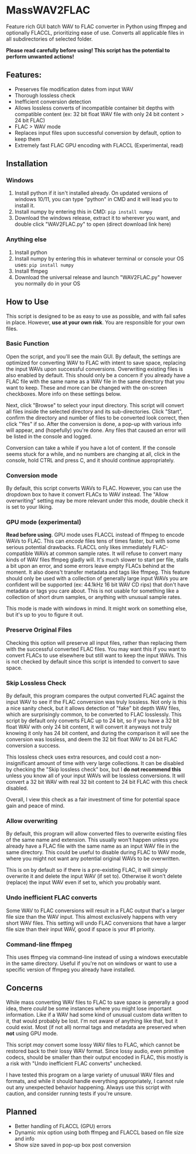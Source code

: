 # MassWAV2FLAC
Feature rich GUI batch WAV to FLAC converter in Python using ffmpeg and optionally FLACCL, prioritizing ease of use. Converts all applicable files in all subdirectories of selected folder.

**Please read carefully before using! This script has the potential to perform unwanted actions!**

## Features:
- Preserves file modification dates from input WAV
- Thorough lossless check
- Inefficient conversion detection
- Allows lossless converts of incompatible container bit depths with compatible content (ex: 32 bit float WAV file with only 24 bit content > 24 bit FLAC)
- FLAC > WAV mode
- Replaces input files upon successful conversion by default, option to keep them
- Extremely fast FLAC GPU encoding with FLACCL (Experimental, read)

## Installation

### Windows
1. Install python if it isn't installed already. On updated versions of windows 10/11, you can type "python" in CMD and it will lead you to install it.
2. Install numpy by entering this in CMD: ``pip install numpy``
3. Download the windows release, extract it to wherever you want, and double click "WAV2FLAC.py" to open (direct download link here)

### Anything else
1. Install python
2. Install numpy by entering this in whatever terminal or console your OS uses: ``pip install numpy``
3. Install ffmpeg
4. Download the universal release and launch "WAV2FLAC.py" however you normally do in your OS

## How to Use
This script is designed to be as easy to use as possible, and with fail safes in place. However, **use at your own risk**. You are responsible for your own files.

### Basic Function
Open the script, and you'll see the main GUI. By default, the settings are optimized for converting WAV to FLAC with intent to save space, replacing the input WAVs upon successful conversions. Overwriting existing files is also enabled by default. This should only be a concern if you already have a FLAC file with the same name as a WAV file in the same directory that you want to keep. These and more can be changed with the on-screen checkboxes. More info on these settings below. 

Next, click "Browse" to select your input directory. This script will convert all files inside the selected directory and its sub-directories. Click "Start", confirm the directory and number of files to be converted look correct, then click "Yes" if so. After the conversion is done, a pop-up with various info will appear, and (hopefully) you're done. Any files that caused an error will be listed in the console and logged.

Conversion can take a while if you have a lot of content. If the console seems stuck for a while, and no numbers are changing at all, click in the console, hold CTRL and press C, and it should continue appropriately.

### Conversion mode
By default, this script converts WAVs to FLAC. However, you can use the dropdown box to have it convert FLACs to WAV instead. The "Allow overwriting" setting may be more relevant under this mode, double check it is set to your liking.

### GPU mode (experimental)
**Read before using**. GPU mode uses FLACCL instead of ffmpeg to encode WAVs to FLAC. This can *encode* files tens of times faster, but with some serious potential drawbacks. FLACCL only likes immediately FLAC-compatible WAVs at common sample rates. It will refuse to convert many kinds of WAV files ffmpeg gladly will. It's much slower to start per file, stalls a bit upon an error, and some errors leave empty FLACs behind at the moment. It also doens't transfer metadata and tags like ffmpeg. This feature should only be used with a collection of generally large input WAVs you are confident will be supported (ex: 44.1kHz 16 bit WAV CD rips) that don't have metadata or tags you care about. This is not usable for something like a collection of short drum samples, or anything with unusual sample rates.

This mode is made with windows in mind. It might work on something else, but it's up to you to figure it out.

### Preserve Original Files
Checking this option will preserve all input files, rather than replacing them with the successful converted FLAC files. You may want this if you want to convert FLACs to use elsewhere but still want to keep the input WAVs. This is not checked by default since this script is intended to convert to save space.

### Skip Lossless Check
By default, this program compares the output converted FLAC against the input WAV to see if the FLAC conversion was truly lossless. Not only is this a nice sanity check, but it allows detection of "fake" bit depth WAV files, which are surprisingly common, to be converted to FLAC losslessly. This script by default only converts FLAC up to 24 bit, so if you have a 32 bit float WAV with only 24 bit content, it will convert it anyways not truly knowing it only has 24 bit content, and during the comparison it will see the conversion was lossless, and deem the 32 bit float WAV to 24 bit FLAC conversion a success.

This lossless check uses extra resources, and could cost a non-insignificant amount of time with very large collections. It can be disabled by checking the "Skip lossless check" box, but I **do not recommend this** unless you know all of your input WAVs will be lossless conversions. It will convert a 32 bit WAV with real 32 bit content to 24 bit FLAC with this check disabled.

Overall, I view this check as a fair investment of time for potential space gain and peace of mind.

### Allow overwriting
By default, this program will allow converted files to overwrite existing files of the same name and extension. This usually won't happen unless you already have a FLAC file with the same name as an input WAV file in the same directory. This could be useful to disable during FLAC to WAV mode, where you might not want any potential original WAVs to be overwritten.

This is on by default so if there is a pre-existing FLAC, it will simply overwrite it and delete the input WAV (if set to). Otherwise it won't delete (replace) the input WAV even if set to, which you probably want.

### Undo inefficient FLAC converts
Some WAV to FLAC conversions will result in a FLAC output that's a larger file size than the WAV input. This almost exclusively happens with very short WAV files. This setting will undo FLAC conversions that have a larger file size than their input WAV, good if space is your #1 priority.

### Command-line ffmpeg
This uses ffmpeg via command-line instead of using a windows executable in the same directory. Useful if you're not on windows or want to use a specific version of ffmpeg you already have installed.

## Concerns
While mass converting WAV files to FLAC to save space is generally a good idea, there *could* be some instances where you might lose important information. Like if a WAV had some kind of unusual custom data written to it, that would probably be lost. I'm not aware of anything like that, but it could exist. Most (if not all) normal tags and metadata are preserved when **not** using GPU mode.

This script *may* convert some lossy WAV files to FLAC, which cannot be restored back to their lossy WAV format. Since lossy audio, even primitive codecs, should be smaller than their output encoded in FLAC, this mostly is a risk with "Undo inefficient FLAC converts" unchecked.

I have tested this program on a large variety of unusual WAV files and formats, and while it should handle everything appropriately, I cannot rule out any unexpected behavior happening. Always use this script with caution, and consider running tests if you're unsure.

## Planned
- Better handling of FLACCL (GPU) errors
- Dynamic mix option using both ffmpeg and FLACCL based on file size and info
- Show size saved in pop-up box post conversion
